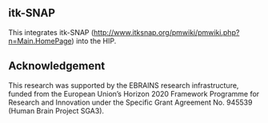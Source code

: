 ## itk-SNAP

This integrates itk-SNAP (http://www.itksnap.org/pmwiki/pmwiki.php?n=Main.HomePage) into the HIP.

## Acknowledgement

This research was supported by the EBRAINS research infrastructure, funded from the European Union’s Horizon 2020 Framework Programme for Research and Innovation under the Specific Grant Agreement No. 945539 (Human Brain Project SGA3).
